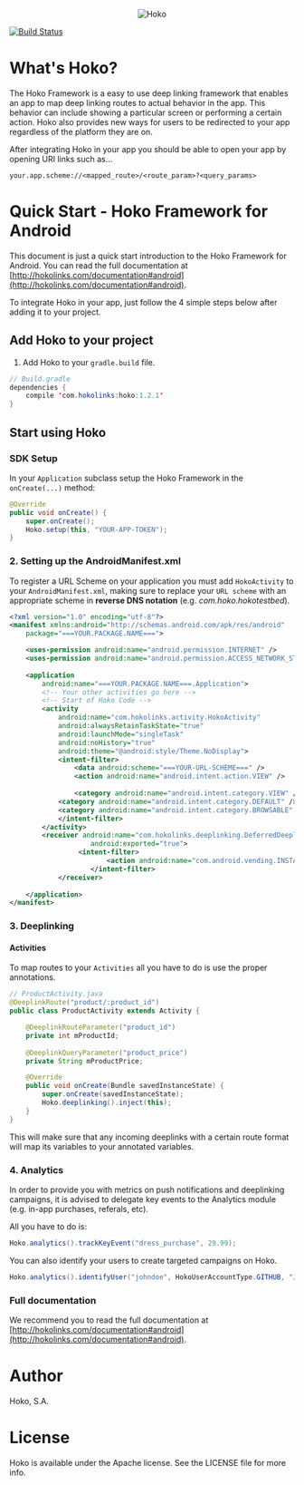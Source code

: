 <p align="center" >
<img src="https://s3-eu-west-1.amazonaws.com/hokoassets/hoko_logo.png" alt="Hoko" title="Hoko">
</p>

[![Build Status](https://travis-ci.org/hokolinks/hoko-android.svg?branch=open_source)](https://travis-ci.org/hokolinks/hoko-android)

# What's Hoko?

The Hoko Framework is a easy to use deep linking framework that enables an app to map deep linking routes to actual behavior in the app. This behavior can include showing a particular screen or performing a certain action. Hoko also provides new ways for users to be redirected to your app regardless of the platform they are on.

After integrating Hoko in your app you should be able to open your app by opening URI links such as...

```
your.app.scheme://<mapped_route>/<route_param>?<query_params>
```

# Quick Start - Hoko Framework for Android

This document is just a quick start introduction to the Hoko Framework for Android. You can read the full documentation at [http://hokolinks.com/documentation#android](http://hokolinks.com/documentation#android).

To integrate Hoko in your app, just follow the 4 simple steps below after adding it to your project.

## Add Hoko to your project

1. Add Hoko to your `gradle.build` file.

```java
// Build.gradle
dependencies {
	compile 'com.hokolinks:hoko:1.2.1'
}
```

## Start using Hoko

### SDK Setup

In your `Application` subclass setup the Hoko Framework in the `onCreate(...)` method:

```java
@Override
public void onCreate() {
	super.onCreate();
	Hoko.setup(this, "YOUR-APP-TOKEN");
}
```

### 2. Setting up the AndroidManifest.xml

To register a URL Scheme on your application you must add `HokoActivity` to your `AndroidManifest.xml`, making sure to replace your `URL scheme` with an appropriate scheme in **reverse DNS notation** (e.g. *com.hoko.hokotestbed*).


```xml
<?xml version="1.0" encoding="utf-8"?>
<manifest xmlns:android="http://schemas.android.com/apk/res/android"
	package="===YOUR.PACKAGE.NAME===">

	<uses-permission android:name="android.permission.INTERNET" />
	<uses-permission android:name="android.permission.ACCESS_NETWORK_STATE" />
    
	<application
		android:name="===YOUR.PACKAGE.NAME===.Application">
		<!-- Your other activities go here -->
		<!-- Start of Hoko Code -->
		<activity
			android:name="com.hokolinks.activity.HokoActivity"
			android:alwaysRetainTaskState="true"
			android:launchMode="singleTask"
			android:noHistory="true"
			android:theme="@android:style/Theme.NoDisplay">
			<intent-filter>
				<data android:scheme="===YOUR-URL-SCHEME===" />
				<action android:name="android.intent.action.VIEW" />
				
				<category android:name="android.intent.category.VIEW" />
			<category android:name="android.intent.category.DEFAULT" />
			<category android:name="android.intent.category.BROWSABLE" />
			</intent-filter>
		</activity>
		<receiver android:name="com.hokolinks.deeplinking.DeferredDeeplinkingBroadcastReceiver"
            		android:exported="true">
        		 <intent-filter>
                		<action android:name="com.android.vending.INSTALL_REFERRER" />
            		</intent-filter>
        	</receiver>
		
	</application>
</manifest>
```

### 3. Deeplinking

#### Activities

To map routes to your `Activities` all you have to do is use the proper annotations.

```java
// ProductActivity.java
@DeeplinkRoute("product/:product_id")
public class ProductActivity extends Activity {

	@DeeplinkRouteParameter("product_id")
	private int mProductId;
	
	@DeeplinkQueryParameter("product_price")
	private String mProductPrice;

	@Override
	public void onCreate(Bundle savedInstanceState) {
		super.onCreate(savedInstanceState);
		Hoko.deeplinking().inject(this);
	}
}
```

This will make sure that any incoming deeplinks with a certain route format will map its variables to your annotated variables.

### 4. Analytics

In order to provide you with metrics on push notifications and deeplinking campaigns, it is advised to delegate key events to the Analytics module (e.g. in-app purchases, referals, etc).

All you have to do is:

```java
Hoko.analytics().trackKeyEvent("dress_purchase", 29.99);
```

You can also identify your users to create targeted campaigns on Hoko.

```java
Hoko.analytics().identifyUser("johndoe", HokoUserAccountType.GITHUB, "John Doe", "johndoe@hoko.com", new Date(), HokoUserGender.MALE);
```

### Full documentation

We recommend you to read the full documentation at [http://hokolinks.com/documentation#android](http://hokolinks.com/documentation#android).


# Author

Hoko, S.A.

# License

Hoko is available under the Apache license. See the LICENSE file for more info.
